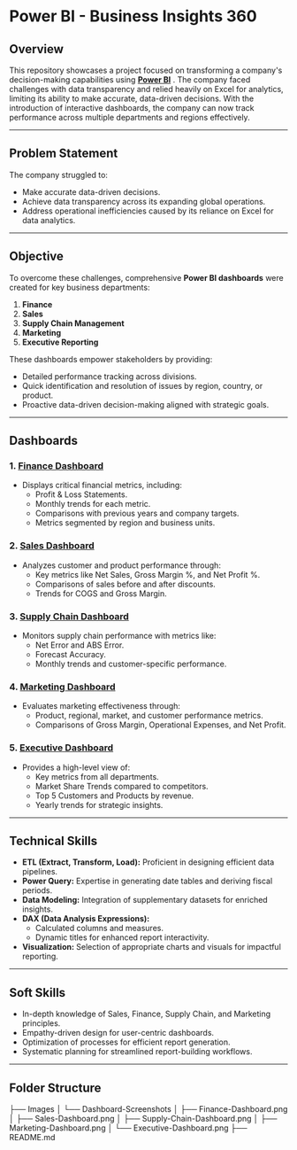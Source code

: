 # **Power BI - Business Insights 360**

## **Overview**
This repository showcases a project focused on transforming a company's decision-making capabilities using [**Power BI**](https://app.powerbi.com/view?r=eyJrIjoiZDRhNDk4ZTgtZDkxYS00Y2U3LThlZDgtYWFmMThjMjgyODAwIiwidCI6ImM2ZTU0OWIzLTVmNDUtNDAzMi1hYWU5LWQ0MjQ0ZGM1YjJjNCJ9)
. The company faced challenges with data transparency and relied heavily on Excel for analytics, limiting its ability to make accurate, data-driven decisions. With the introduction of interactive dashboards, the company can now track performance across multiple departments and regions effectively.

---

## **Problem Statement**
The company struggled to:
- Make accurate data-driven decisions.
- Achieve data transparency across its expanding global operations.
- Address operational inefficiencies caused by its reliance on Excel for data analytics.

---

## **Objective**
To overcome these challenges, comprehensive **Power BI dashboards** were created for key business departments:
1. **Finance**
2. **Sales**
3. **Supply Chain Management**
4. **Marketing**
5. **Executive Reporting**

These dashboards empower stakeholders by providing:
- Detailed performance tracking across divisions.
- Quick identification and resolution of issues by region, country, or product.
- Proactive data-driven decision-making aligned with strategic goals.

---

## **Dashboards**

### 1. [Finance Dashboard](./Images/Dashboard-Screenshots/Finance-Dashboard.png)
- Displays critical financial metrics, including:
  - Profit & Loss Statements.
  - Monthly trends for each metric.
  - Comparisons with previous years and company targets.
  - Metrics segmented by region and business units.

### 2. [Sales Dashboard](./Images/Dashboard-Screenshots/Sales-Dashboard.png)
- Analyzes customer and product performance through:
  - Key metrics like Net Sales, Gross Margin %, and Net Profit %.
  - Comparisons of sales before and after discounts.
  - Trends for COGS and Gross Margin.

### 3. [Supply Chain Dashboard](./Images/Dashboard-Screenshots/Supply-Chain-Dashboard.png)
- Monitors supply chain performance with metrics like:
  - Net Error and ABS Error.
  - Forecast Accuracy.
  - Monthly trends and customer-specific performance.

### 4. [Marketing Dashboard](./Images/Dashboard-Screenshots/Marketing-Dashboard.png)
- Evaluates marketing effectiveness through:
  - Product, regional, market, and customer performance metrics.
  - Comparisons of Gross Margin, Operational Expenses, and Net Profit.

### 5. [Executive Dashboard](./Images/Dashboard-Screenshots/Executive-Dashboard.png)
- Provides a high-level view of:
  - Key metrics from all departments.
  - Market Share Trends compared to competitors.
  - Top 5 Customers and Products by revenue.
  - Yearly trends for strategic insights.

---

## **Technical Skills**
- **ETL (Extract, Transform, Load):** Proficient in designing efficient data pipelines.
- **Power Query:** Expertise in generating date tables and deriving fiscal periods.
- **Data Modeling:** Integration of supplementary datasets for enriched insights.
- **DAX (Data Analysis Expressions):**
  - Calculated columns and measures.
  - Dynamic titles for enhanced report interactivity.
- **Visualization:** Selection of appropriate charts and visuals for impactful reporting.

---

## **Soft Skills**
- In-depth knowledge of Sales, Finance, Supply Chain, and Marketing principles.
- Empathy-driven design for user-centric dashboards.
- Optimization of processes for efficient report generation.
- Systematic planning for streamlined report-building workflows.

---

## **Folder Structure**
├── Images
│   └── Dashboard-Screenshots
│       ├── Finance-Dashboard.png
│       ├── Sales-Dashboard.png
│       ├── Supply-Chain-Dashboard.png
│       ├── Marketing-Dashboard.png
│       └── Executive-Dashboard.png
├── README.md

